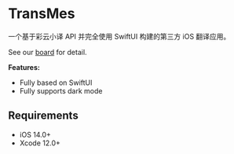 # TransMes

一个基于彩云小译 API 并完全使用 SwiftUI 构建的第三方 iOS 翻译应用。

See our [board](https://www.notion.so/foyoodo/be3fc512c4e14ed6ac4cc91fdb3cccab?v=6c2135c24d034d04a44a01bde72e6395) for detail.

**Features:**

- Fully based on SwiftUI
- Fully supports dark mode

## Requirements

- iOS 14.0+
- Xcode 12.0+
